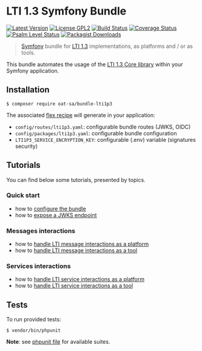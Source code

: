 # LTI 1.3 Symfony Bundle

[![Latest Version](https://img.shields.io/github/tag/oat-sa/bundle-lti1p3.svg?style=flat&label=release)](https://github.com/oat-sa/bundle-lti1p3/tags)
[![License GPL2](http://img.shields.io/badge/licence-LGPL%202.1-blue.svg)](http://www.gnu.org/licenses/lgpl-2.1.html)
[![Build Status](https://github.com/oat-sa/bundle-lti1p3/actions/workflows/build.yaml/badge.svg?branch=master)](https://github.com/oat-sa/bundle-lti1p3/actions)
[![Coverage Status](https://coveralls.io/repos/github/oat-sa/bundle-lti1p3/badge.svg?branch=master)](https://coveralls.io/github/oat-sa/bundle-lti1p3?branch=master)
[![Psalm Level Status](https://shepherd.dev/github/oat-sa/bundle-lti1p3/level.svg)](https://shepherd.dev/github/oat-sa/bundle-lti1p3)
[![Packagist Downloads](http://img.shields.io/packagist/dt/oat-sa/bundle-lti1p3.svg)](https://packagist.org/packages/oat-sa/bundle-lti1p3)

> [Symfony](https://symfony.com/) bundle for [LTI 1.3](http://www.imsglobal.org/spec/lti/v1p3) implementations, as platforms and / or as tools.

This bundle automates the usage of the [LTI 1.3 Core library](https://github.com/oat-sa/lib-lti1p3-core) within your Symfony application.

## Installation

```console
$ composer require oat-sa/bundle-lti1p3
```

The associated [flex recipe](https://github.com/symfony/recipes-contrib/tree/master/oat-sa/bundle-lti1p3) will generate in your application:

 - `config/routes/lti1p3.yaml`: configurable bundle routes (JWKS, OIDC)
 - `config/packages/lti1p3.yaml`: configurable bundle configuration
 - `LTI1P3_SERVICE_ENCRYPTION_KEY`: configurable (.env) variable (signatures security)

## Tutorials

You can find below some tutorials, presented by topics.

### Quick start

- how to [configure the bundle](doc/quickstart/configuration.md)
- how to [expose a JWKS endpoint](doc/quickstart/jwks.md)

### Messages interactions

- how to [handle LTI message interactions as a platform](doc/message/platform.md)
- how to [handle LTI message interactions as a tool](doc/message/tool.md)

### Services interactions

- how to [handle LTI service interactions as a platform](doc/service/platform.md)
- how to [handle LTI service interactions as a tool](doc/service/tool.md)

## Tests

To run provided tests:

```console
$ vendor/bin/phpunit
```

**Note**: see [phpunit file](https://github.com/oat-sa/bundle-lti1p3/blob/master/phpunit.xml.dist) for available suites.
